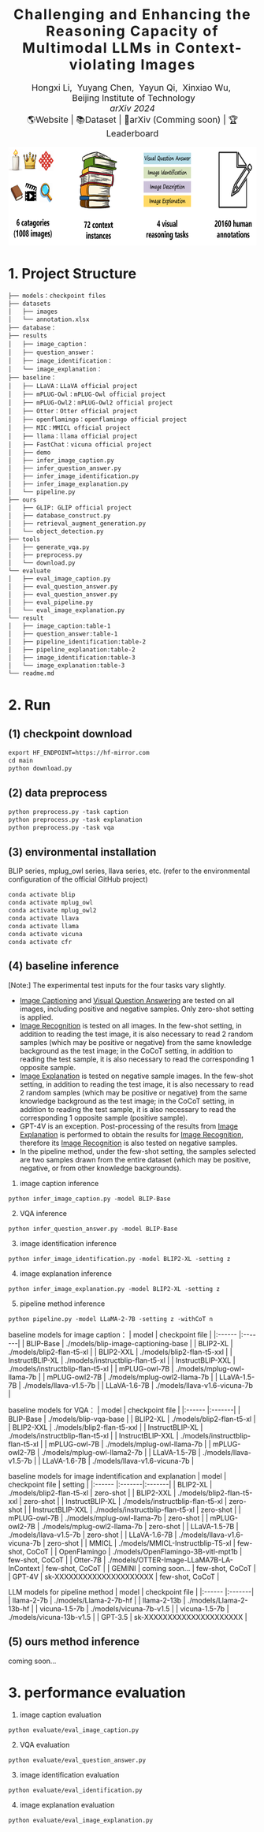 <h1 align='center' style="text-align:center; font-weight:bold; font-size:2.0em;letter-spacing:2.0px;">
  Challenging and Enhancing the Reasoning Capacity of Multimodal LLMs in Context-violating Images
</h1>      
<p align='center' style="text-align:center;font-size:1.25em;">
    <a href="https://github.com/Hongxiii" target="_blank" style="text-decoration: none;">Hongxi&nbsp;Li</a>,&nbsp;
    <a href="https://wuxinxiao.github.io/" target="_blank" style="text-decoration: none;">Yuyang&nbsp;Chen</a>,&nbsp;
    <a href="https://wuxinxiao.github.io/" target="_blank" style="text-decoration: none;">Yayun&nbsp;Qi</a>,&nbsp;
    <a href="https://wuxinxiao.github.io/" target="_blank" style="text-decoration: none;">Xinxiao&nbsp;Wu</a>,&nbsp;<br/>
&nbsp;Beijing Institute of Technology<br/>
<em>arXiv 2024</em><br/>
<a href="https://Hongxiii.github.io/ContextualBench" title="Website" target="_blank" rel="nofollow" style="text-decoration: none;">🌎Website</a> |
<a href="https://huggingface.co/datasets/ToughStone/ContextualBench" title="Dataset" target="_blank" rel="nofollow" style="text-decoration: none;">📚Dataset</a> |
<a href="https://wuxinxiao.github.io/" title="arXiv" target="_blank" rel="nofollow" style="text-decoration: none;">📄arXiv  (Comming soon)</a> |
<a href="https://huggingface.co/spaces/ToughStone/ContextualBench_Leaderboard" title="Leaderboard" target="_blank" rel="nofollow" style="text-decoration: none;">🏆 Leaderboard</a>
</p>

<p align='center'>
<img src="ours/description.png" alt="dataset description" align='center' width="850" height="200">
</p>

# 1. Project Structure
<!-- ```
├── models：模型文件
├── datasets：数据集文件
│   ├── images：图像
│   └── annotation.xlsx：标注
├── database：知识库文件
├── results：推理结果文件
│   ├── image_caption：图像描述结果
│   ├── question_answer：视觉问答结果
│   ├── image_identification：图像识别结果
│   └── image_explanation：图像解释结果
├── baseline：基线程序
│   ├── LLaVA：LLaVA官方代码
│   ├── mPLUG-Owl：mPLUG-Owl官方代码
│   ├── mPLUG-Owl2：mPLUG-Owl2官方代码
│   ├── Otter：Otter官方代码
│   ├── openflamingo：openflamingo官方代码
│   ├── MIC：MMICL官方代码
│   ├── llama：llama官方代码
│   ├── FastChat：vicuna官方代码
│   ├── demo：演示推理代码
│   ├── infer_image_caption.py：图像描述推理程序
│   ├── infer_question_answer.py：视觉问答推理程序
│   ├── infer_image_identification.py：图像识别推理程序
│   ├── infer_image_explanation.py：图像解释推理程序
│   └── pipeline.py：流水线方法推理程序
├── ours：方法程序
│   ├── database_construct.py：知识库构建程序
│   ├── retrieval_augment_generation.py：检索增强生成程序
│   └── object_detection.py：目标检测程序
├── tools：工具程序
│   ├── generate_vqa.py：vqa数据生成程序
│   ├── preprocess.py：数据预处理程序
│   └── download.py：模型下载程序
└── evaluate：评估程序
│   ├── eval_image_caption.py：图像描述评估程序
│   ├── eval_question_answer.py：视觉问答评程序
│   └── eval_image_explanation.py：图像解释评估程序
└── result：预测结果
│   ├── image_caption：图像描述结果，对应论文表1
│   ├── question_answer：视觉问答结果，对应论文表1
│   ├── pipeline_identification：图像识别结果（流水线），对应论文表2
│   ├── pipeline_explanation：图像解释结果（流水线），对应论文表2
│   ├── image_identification：图像识别结果（端到端），对应论文表3
│   └── image_explanation：图像解释结果（端到端），对应论文表3
└── readme.md：说明文件
``` -->


```
├── models：checkpoint files
├── datasets
│   ├── images
│   └── annotation.xlsx
├── database：
├── results
│   ├── image_caption：
│   ├── question_answer：
│   ├── image_identification：
│   └── image_explanation：
├── baseline：
│   ├── LLaVA：LLaVA official project
│   ├── mPLUG-Owl：mPLUG-Owl official project
│   ├── mPLUG-Owl2：mPLUG-Owl2 official project
│   ├── Otter：Otter official project
│   ├── openflamingo：openflamingo official project
│   ├── MIC：MMICL official project
│   ├── llama：llama official project
│   ├── FastChat：vicuna official project
│   ├── demo
│   ├── infer_image_caption.py
│   ├── infer_question_answer.py
│   ├── infer_image_identification.py
│   ├── infer_image_explanation.py
│   └── pipeline.py
├── ours
│   ├── GLIP: GLIP official project 
│   ├── database_construct.py
│   ├── retrieval_augment_generation.py
│   └── object_detection.py
├── tools
│   ├── generate_vqa.py
│   ├── preprocess.py
│   └── download.py
└── evaluate
│   ├── eval_image_caption.py
│   ├── eval_question_answer.py
│   ├── eval_question_answer.py
│   ├── eval_pipeline.py
│   └── eval_image_explanation.py
└── result
│   ├── image_caption:table-1
│   ├── question_answer:table-1
│   ├── pipeline_identification:table-2
│   ├── pipeline_explanation:table-2
│   ├── image_identification:table-3
│   └── image_explanation:table-3
└── readme.md
```

# 2. Run

## (1) checkpoint download
```shell
export HF_ENDPOINT=https://hf-mirror.com
cd main
python download.py
```

## (2) data preprocess
```shell
python preprocess.py -task caption
python preprocess.py -task explanation
python preprocess.py -task vqa
```

## (3) environmental installation
BLIP series, mplug_owl series, llava series, etc. (refer to the environmental configuration of the official GitHub project)

```shell
conda activate blip
conda activate mplug_owl
conda activate mplug_owl2
conda activate llava
conda activate llama
conda activate vicuna
conda activate cfr
```

## (4) baseline inference

[Note:] The experimental test inputs for the four tasks vary slightly.

- <u>Image Captioning</u> and <u>Visual Question Answering</u> are tested on all images, including positive and negative samples. Only zero-shot setting is applied.
- <u>Image Recognition</u> is tested on all images. In the few-shot setting, in addition to reading the test image, it is also necessary to read 2 random samples (which may be positive or negative) from the same knowledge background as the test image; in the CoCoT setting, in addition to reading the test sample, it is also necessary to read the corresponding 1 opposite sample.
- <u>Image Explanation</u> is tested on negative sample images. In the few-shot setting, in addition to reading the test image, it is also necessary to read 2 random samples (which may be positive or negative) from the same knowledge background as the test image; in the CoCoT setting, in addition to reading the test sample, it is also necessary to read the corresponding 1 opposite sample (positive sample).
- GPT-4V is an exception. Post-processing of the results from <u>Image Explanation</u> is performed to obtain the results for <u>Image Recognition</u>, therefore its <u>Image Recognition</u> is also tested on negative samples.
- In the pipeline method, under the few-shot setting, the samples selected are two samples drawn from the entire dataset (which may be positive, negative, or from other knowledge backgrounds).


1. image caption inference
```shell
python infer_image_caption.py -model BLIP-Base
```
2. VQA inference
```shell
python infer_question_answer.py -model BLIP-Base
```
3. image identification inference
```shell
python infer_image_identification.py -model BLIP2-XL -setting z
```
4. image explanation inference
```shell
python infer_image_explanation.py -model BLIP2-XL -setting z
```
5. pipeline method inference
```shell
python pipeline.py -model LLaMA-2-7B -setting z -withCoT n
```

baseline models for image caption：
| model | checkpoint file |
|:------ |:-------|
| BLIP-Base | ./models/blip-image-captioning-base |
| BLIP2-XL | ./models/blip2-flan-t5-xl |
| BLIP2-XXL | ./models/blip2-flan-t5-xxl |
| InstructBLIP-XL | ./models/instructblip-flan-t5-xl |
| InstructBLIP-XXL | ./models/instructblip-flan-t5-xl |
| mPLUG-owl-7B | ./models/mplug-owl-llama-7b |
| mPLUG-owl2-7B | ./models/mplug-owl2-llama-7b |
| LLaVA-1.5-7B | ./models/llava-v1.5-7b |
| LLaVA-1.6-7B | ./models/llava-v1.6-vicuna-7b |

baseline models for VQA：
| model | checkpoint file |
|:------ |:-------|
| BLIP-Base | ./models/blip-vqa-base |
| BLIP2-XL | ./models/blip2-flan-t5-xl |
| BLIP2-XXL | ./models/blip2-flan-t5-xxl |
| InstructBLIP-XL | ./models/instructblip-flan-t5-xl |
| InstructBLIP-XXL | ./models/instructblip-flan-t5-xl |
| mPLUG-owl-7B | ./models/mplug-owl-llama-7b |
| mPLUG-owl2-7B | ./models/mplug-owl-llama2-7b |
| LLaVA-1.5-7B | ./models/llava-v1.5-7b |
| LLaVA-1.6-7B | ./models/llava-v1.6-vicuna-7b |

baseline models for image indentification and explanation
| model | checkpoint file | setting |
|:------ |:-------|:-------|
| BLIP2-XL | ./models/blip2-flan-t5-xl | zero-shot |
| BLIP2-XXL | ./models/blip2-flan-t5-xxl | zero-shot |
| InstructBLIP-XL | ./models/instructblip-flan-t5-xl | zero-shot |
| InstructBLIP-XXL | ./models/instructblip-flan-t5-xl | zero-shot |
| mPLUG-owl-7B | ./models/mplug-owl-llama-7b | zero-shot |
| mPLUG-owl2-7B | ./models/mplug-owl2-llama-7b | zero-shot |
| LLaVA-1.5-7B | ./models/llava-v1.5-7b | zero-shot |
| LLaVA-1.6-7B | ./models/llava-v1.6-vicuna-7b | zero-shot |
| MMICL | ./models/MMICL-Instructblip-T5-xl  | few-shot, CoCoT |
| OpenFlamingo | ./models/OpenFlamingo-3B-vitl-mpt1b | few-shot, CoCoT |
| Otter-7B | ./models/OTTER-Image-LLaMA7B-LA-InContext | few-shot, CoCoT |
| GEMINI | coming soon... | few-shot, CoCoT |
| GPT-4V | sk-XXXXXXXXXXXXXXXXXXXXX | few-shot, CoCoT |


LLM models for pipeline method
| model | checkpoint file |
|:------ |:-------|
| llama-2-7b | ./models/Llama-2-7b-hf |
| llama-2-13b | ./models/Llama-2-13b-hf |
| vicuna-1.5-7b  | ./models/vicuna-7b-v1.5 |
| vicuna-1.5-7b | ./models/vicuna-13b-v1.5 |
| GPT-3.5 | sk-XXXXXXXXXXXXXXXXXXXXX |

## (5) ours method inference
coming soon...

# 3. performance evaluation
1. image caption evaluation
```shell
python evaluate/eval_image_caption.py
```
2. VQA evaluation
```shell
python evaluate/eval_question_answer.py
```
3. image identification evaluation
```shell
python evaluate/eval_identification.py
```
4. image explanation evaluation
```shell
python evaluate/eval_image_explanation.py
```
